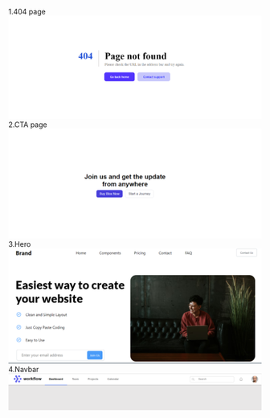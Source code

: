 1.404 page
![Hero](./Assets/output/404%20page.png)
2.CTA page
![CTA](./Assets/output/CTA.png)
3.Hero
![Hero](./Assets/output/Hero.png)
4.Navbar
![Hero](./Assets/output/nav.png)